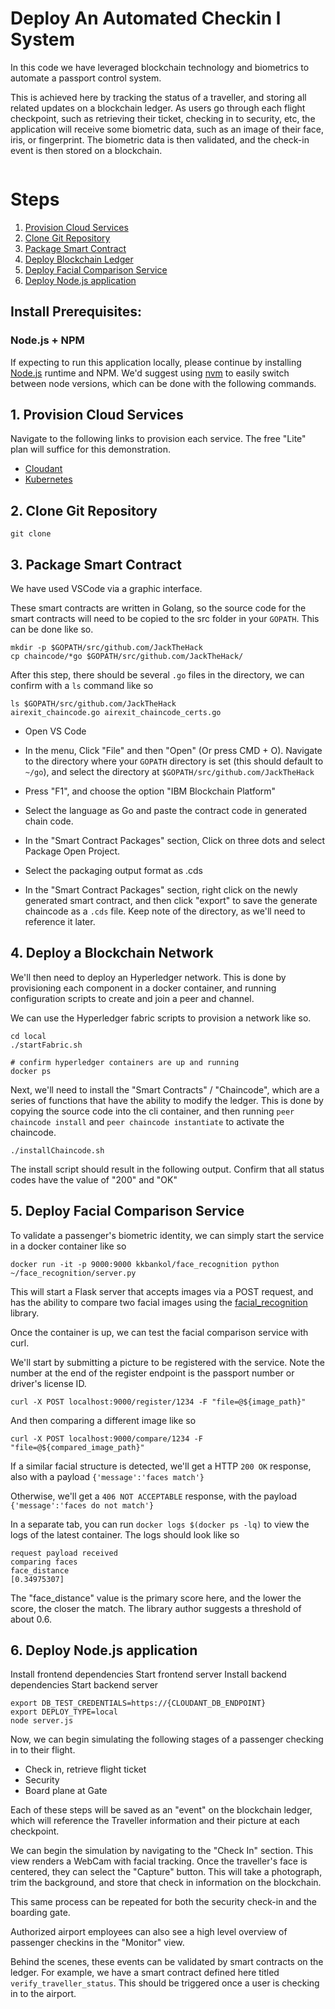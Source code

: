 # Deploy An Automated Checkin l System
In this code we have leveraged blockchain technology and biometrics to automate a passport control system.

This is achieved here by tracking the status of a traveller, and storing all related updates on a blockchain ledger. As users go through each flight checkpoint, such as retrieving their ticket, checking in to security, etc, the application will receive some biometric data, such as an image of their face, iris, or fingerprint. The biometric data is then validated, and the check-in event is then stored on a blockchain.

<img src="">

# Steps

1. [Provision Cloud Services](#1-provision-cloud-services)
2. [Clone Git Repository](#2-clone-git-repository)
3. [Package Smart Contract](#3-package-smart-contract)
4. [Deploy Blockchain Ledger](#4-deploy-blockchain-ledger)
5. [Deploy Facial Comparison Service](#5-deploy-facial-comparison-service)
6. [Deploy Node.js application](#6-deploy-cloud-services)

## Install Prerequisites:

### Node.js + NPM
If expecting to run this application locally, please continue by installing [Node.js](https://nodejs.org/en/) runtime and NPM. We'd suggest using [nvm](https://github.com/creationix/nvm) to easily switch between node versions, which can be done with the following commands.


<!-- ### GoLang
Golang is a programming language we'll use to write "smart contracts". Smart contracts are essentially functions that can be used to query and update the ledger.

Golang can be installed by visiting the following [link](https://golang.org/dl/), and downloading the package for your operating system.

On OS X, we can install go by downloading and selecting the `.pkg` file, and click through the prompt. If using Linux, we can install go by downloading the `.tar.gz` file and extracting it to `/usr/local`

```
tar -C /usr/local -xzf go*tar.gz
```

By default, the "GOPATH" environment variable should be set to `$HOME/go`. Set this `GOPATH` variable in your `~/.bash_profile`.
```
GOPATH=$HOME/go
``` -->

## 1. Provision Cloud Services
Navigate to the following links to provision each service. The free "Lite" plan will suffice for this demonstration.

- [Cloudant](https://cloud.ibm.com/catalog/services/cloudant)
- [Kubernetes](https://cloud.ibm.com/kubernetes/catalog/cluster)


## 2. Clone Git Repository
```
git clone
```


## 3. Package Smart Contract

We have used VSCode via a graphic interface. 

These smart contracts are written in Golang, so the source code for the smart contracts will need to be copied to the src folder in your `GOPATH`. This can be done like so.
```
mkdir -p $GOPATH/src/github.com/JackTheHack
cp chaincode/*go $GOPATH/src/github.com/JackTheHack/
```

After this step, there should be several `.go` files in the directory, we can confirm with a `ls` command like so
```
ls $GOPATH/src/github.com/JackTheHack
airexit_chaincode.go airexit_chaincode_certs.go
```

- Open VS Code

- In the menu, Click "File" and then "Open" (Or press CMD + O). Navigate to the directory where your `GOPATH` directory is set (this should default to `~/go`), and select the directory at `$GOPATH/src/github.com/JackTheHack`

- Press "F1", and choose the option "IBM Blockchain Platform"

- Select the language as Go and paste the contract code in generated chain code.

- In the "Smart Contract Packages" section, Click on three dots and select Package Open Project.

- Select the packaging output format as .cds

- In the "Smart Contract Packages" section, right click on the newly generated smart contract, and then click "export" to save the generate chaincode as a `.cds` file. Keep note of the directory, as we'll need to reference it later.

## 4. Deploy a Blockchain Network

We'll then need to deploy an Hyperledger network. This is done by provisioning each component in a docker container, and running configuration scripts to create and join a peer and channel. 

<!--
A local Hyperledger Fabric network can be deployed by running the following commands.
```
cd local
./startFabric.sh
```

After the network is up and running, we'll need to install the "Smart Contracts" / "Chaincode", which are a series of functions that have the ability to modify the ledger. This is done by copying the source code into the cli container, and then running `peer chaincode install` and `peer chaincode instantiate` to activate the chaincode. These commands can be executed by running the included script below.

```
./installChaincode.sh
``` -->

We can use the Hyperledger fabric scripts to provision a network like so.
```
cd local
./startFabric.sh

# confirm hyperledger containers are up and running
docker ps
```

Next, we'll need to install the "Smart Contracts" / "Chaincode", which are a series of functions that have the ability to modify the ledger. This is done by copying the source code into the cli container, and then running `peer chaincode install` and `peer chaincode instantiate` to activate the chaincode.

```
./installChaincode.sh
```

The install script should result in the following output. Confirm that all status codes have the value of "200" and "OK"

<!-- After the chaincode has been installed, we can run a sample chaincode invocation to confirm things are configured properly. This can be done by using the `docker exec` command, and providing arguments to target our hyperledger network and invoke the `read_everything` function. This should return a 200 status code and a JSON object with `products`, `retailer`, and `regulator` keys.

```
docker exec cli peer chaincode invoke -o orderer.example.com:7050 -C mychannel -n food -c '{"Args":["read_everything"]}'
``` -->

## 5. Deploy Facial Comparison Service
To validate a passenger's biometric identity, we can simply start the service in a docker container like so

```
docker run -it -p 9000:9000 kkbankol/face_recognition python ~/face_recognition/server.py
```

This will start a Flask server that accepts images via a POST request, and has the ability to compare two facial images using the [facial_recognition](https://github.com/ageitgey/face_recognition) library.

Once the container is up, we can test the facial comparison service with curl.

We'll start by submitting a picture to be registered with the service. Note the number at the end of the register endpoint is the passport number or driver's license ID.
```
curl -X POST localhost:9000/register/1234 -F "file=@${image_path}"
```
And then comparing a different image like so
```
curl -X POST localhost:9000/compare/1234 -F "file=@${compared_image_path}"
```

If a similar facial structure is detected, we'll get a HTTP `200 OK` response, also with a payload `{'message':'faces match'}`

Otherwise, we'll get a `406 NOT ACCEPTABLE` response, with the payload `{'message':'faces do not match'}`

In a separate tab, you can run `docker logs $(docker ps -lq)` to view the logs of the latest container. The logs should look like so
```
request payload received
comparing faces
face_distance
[0.34975307]
```

The "face_distance" value is the primary score here, and the lower the score, the closer the match. The library author suggests a threshold of about 0.6.

## 6. Deploy Node.js application
Install frontend dependencies
Start frontend server
Install backend dependencies
Start backend server
```
export DB_TEST_CREDENTIALS=https://{CLOUDANT_DB_ENDPOINT}
export DEPLOY_TYPE=local
node server.js
```

Now, we can begin simulating the following stages of a passenger checking in to their flight.

- Check in, retrieve flight ticket
- Security
- Board plane at Gate

Each of these steps will be saved as an "event" on the blockchain ledger, which will reference the Traveller information and their picture at each checkpoint.

We can begin the simulation by navigating to the "Check In" section. This view renders a WebCam with facial tracking. Once the traveller's face is centered, they can select the "Capture" button. This will take a photograph, trim the background, and store that check in information on the blockchain.

This same process can be repeated for both the security check-in and the boarding gate.

Authorized airport employees can also see a high level overview of passenger checkins in the "Monitor" view.


Behind the scenes, these events can be validated by smart contracts on the ledger. For example, we have a smart contract defined here titled `verify_traveller_status`. This should be triggered once a user is checking in to the airport.

